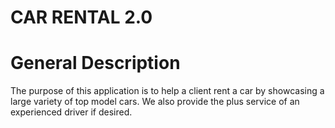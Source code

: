 # CAR RENTAL 2.0

# General Description

The purpose of this application is to help a client rent a car by showcasing a large variety of top model cars.
We also provide the plus service of an experienced driver if desired.
                                                                                                       

